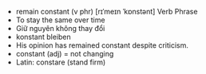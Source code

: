 - remain constant (v phr) [rɪˈmeɪn ˈkɒnstənt] Verb Phrase  
- To stay the same over time  
- Giữ nguyên không thay đổi  
- konstant bleiben  
- His opinion has remained constant despite criticism.  
- constant (adj) = not changing  
- Latin: constare (stand firm)